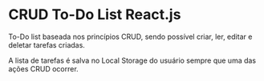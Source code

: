 # CRUD To-Do List React.js
<p>To-Do list baseada nos princípios CRUD, sendo possível criar, ler, editar e deletar tarefas criadas.</p>
<p>A lista de tarefas é salva no Local Storage do usuário sempre que uma das ações CRUD ocorrer.</p>
